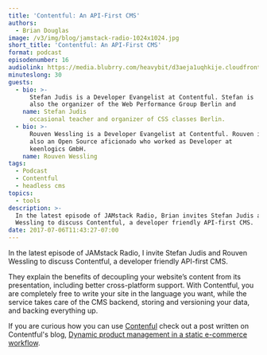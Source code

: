```yaml
---
title: 'Contentful: An API-First CMS'
authors:
  - Brian Douglas
image: /v3/img/blog/jamstack-radio-1024x1024.jpg
short_title: 'Contentful: An API-First CMS'
format: podcast
episodenumber: 16
audiolink: https://media.blubrry.com/heavybit/d3aeja1uqhkije.cloudfront.net/podcasts/jamstack-radio/20170323-jamstack-radio-016.mp3
minuteslong: 30
guests:
  - bio: >-
      Stefan Judis is a Developer Evangelist at Contentful. Stefan is
      also the organizer of the Web Performance Group Berlin and
    name: Stefan Judis
      occasional teacher and organizer of CSS classes Berlin.
  - bio: >-
      Rouven Wessling is a Developer Evangelist at Contentful. Rouven is
      also an Open Source aficionado who worked as Developer at
      keenlogics GmbH.
    name: Rouven Wessling
tags:
  - Podcast
  - Contentful
  - headless cms
topics:
  - tools
description: >-
  In the latest episode of JAMstack Radio, Brian invites Stefan Judis and Rouven
  Wessling to discuss Contentful, a developer friendly API-first CMS.
date: 2017-07-06T11:43:27-07:00
---
```

In the latest episode of JAMstack Radio, I invite Stefan Judis and Rouven Wessling to discuss Contentful, a developer friendly API-first CMS.

They explain the benefits of decoupling your website’s content from its presentation, including better cross-platform support. With Contentful, you are completely free to write your site in the language you want, while the service takes care of the CMS backend, storing and versioning your data, and backing everything up.

If you are curious how you can use [Contenful](https://www.contentful.com/) check out a post written on Contentful's blog,  [Dynamic product management in a static e-commerce workflow](https://www.contentful.com/blog/2016/02/10/snipcart-middleman-contentful/).
